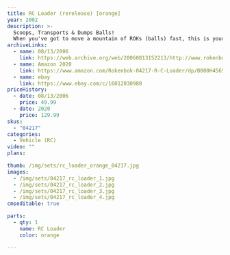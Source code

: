 ```yaml
---
title: RC Loader (rerelease) [orange]
year: 2002
description: >-
  Scoops, Transports & Dumps Balls!
  When you've got to move a mountain of ROKs (balls) fast, this is your workhorse. Scoop a bucket-load of ROKs and lift them in to the bed. When your bed's full, drive to your destination and then dump the load. Works ideally with the Motorized Conveyor and Power ROK-Lift. Having more than one of these on the job makes short work of any project. Requires a Start Set and three AA batteries (not included).
archiveLinks:
  - name: 08/13/2006
    link: https://web.archive.org/web/20060813152213/http://www.rokenbok.com/catalog/pd_rcv_04217.html
  - name: Amazon 2020
    link: https://www.amazon.com/Rokenbok-04217-R-C-Loader/dp/B000H456SA
  - name: ebay
    link: https://www.ebay.com/c/16012030980
priceHistory:
  - date: 08/13/2006
    price: 49.99
  - date: 2020
    price: 129.99
skus:
  - "04217"
categories: 
  - Vehicle (RC)
video: ""
plans:

thumb: /img/sets/rc_loader_orange_04217.jpg
images:
  - /img/sets/04217_rc_loader_1.jpg
  - /img/sets/04217_rc_loader_2.jpg
  - /img/sets/04217_rc_loader_3.jpg
  - /img/sets/04217_rc_loader_4.jpg
cmseditable: true

parts:
  - qty: 1
    name: RC Loader
    color: orange

---
```

